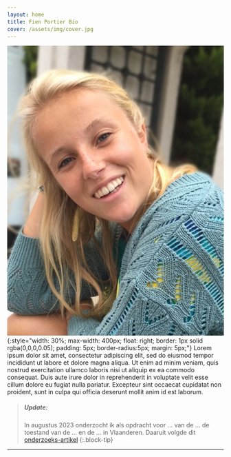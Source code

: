 ```yaml
---
layout: home
title: Fien Portier Bio
cover: /assets/img/cover.jpg
---
```


<!-- the {:style= "..." } suffix to the image can be replaced with {:.media-embed} as soon as this PR is accepted: 
   | https://github.com/sighingnow/jekyll-gitbook/pull/92 in the remote theme we use.
    -->
![Fien Portier](/assets/img/fien-foto.jpeg){:style="width: 30%; max-width: 400px; float: right; border: 1px solid rgba(0,0,0,0.05); padding: 5px; border-radius:5px; margin: 5px;"} Lorem ipsum dolor sit amet, consectetur adipiscing elit, sed do eiusmod tempor incididunt ut labore et dolore magna aliqua. Ut enim ad minim veniam, quis nostrud exercitation ullamco laboris nisi ut aliquip ex ea commodo consequat. Duis aute irure dolor in reprehenderit in voluptate velit esse cillum dolore eu fugiat nulla pariatur. Excepteur sint occaecat cupidatat non proident, sunt in culpa qui officia deserunt mollit anim id est laborum.

> ##### Update: 
> In augustus 2023 onderzocht ik als opdracht voor ... van de ... de toestand van de ... en de ... in Vlaanderen.  Daaruit volgde dit [onderzoeks-artikel](/pages/2023-08-sociale-woningen)
{:.block-tip}

----
